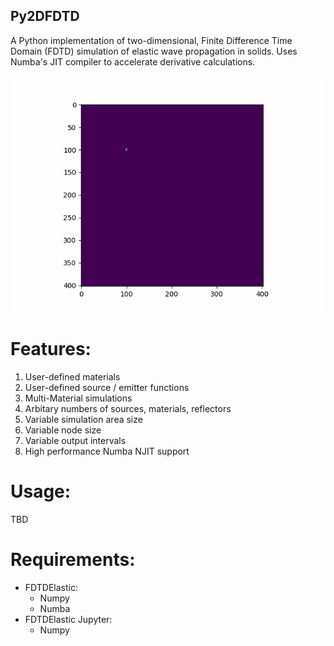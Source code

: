 ## Py2DFDTD

A Python implementation of two-dimensional, Finite Difference Time Domain (FDTD) simulation of elastic wave propagation in solids. Uses Numba's JIT compiler to accelerate derivative calculations. 

![example-gif](./ReadMeExamples/MiddleReflector.gif)

# Features:
1. User-defined materials
2. User-defined source / emitter functions
3. Multi-Material simulations 
4. Arbitary numbers of sources, materials, reflectors
5. Variable simulation area size
6. Variable node size
7. Variable output intervals
8. High performance Numba NJIT support

# Usage:
TBD

# Requirements:
- FDTDElastic:
  - Numpy
  - Numba
- FDTDElastic Jupyter:
  - Numpy
